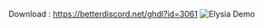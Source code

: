 Download : https://betterdiscord.net/ghdl?id=3061
![Elysia Demo](https://cdn.discordapp.com/attachments/662824403381518374/665987044295704576/unknown.png)